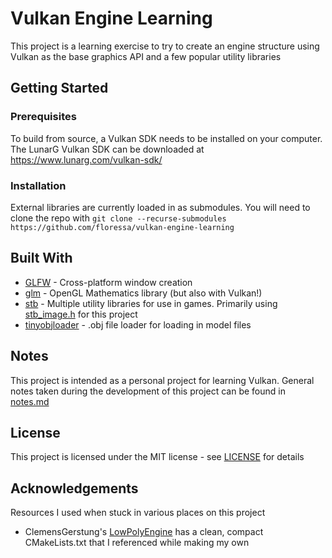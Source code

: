 # Vulkan Engine Learning

This project is a learning exercise to try to create an engine structure using  Vulkan as the base graphics API and a few popular utility libraries

## Getting Started

### Prerequisites

To build from source, a Vulkan SDK needs to be installed on your computer. The LunarG Vulkan SDK can be downloaded at <https://www.lunarg.com/vulkan-sdk/>

### Installation

External libraries are currently loaded in as submodules. You will need to clone the repo with `git clone --recurse-submodules https://github.com/floressa/vulkan-engine-learning`

## Built With

- [GLFW](https://github.com/glfw/glfw) - Cross-platform window creation
- [glm](https://github.com/g-truc/glm) - OpenGL Mathematics library (but also with Vulkan!)
- [stb](https://github.com/nothings/stb) - Multiple utility libraries for use in games. Primarily using [stb_image.h](https://github.com/nothings/stb/blob/master/stb_image.h) for this project
- [tinyobjloader](https://github.com/syoyo/tinyobjloader) - .obj file loader for loading in model files

## Notes

This project is intended as a personal project for learning Vulkan. General notes taken during the development of this project can be found in [notes.md](notes.md)

## License

This project is licensed under the MIT license - see [LICENSE](LICENSE) for details

## Acknowledgements

Resources I used when stuck in various places on this project

- ClemensGerstung's [LowPolyEngine](https://github.com/ClemensGerstung/LowPolyEngine) has a clean, compact CMakeLists.txt that I referenced while making my own